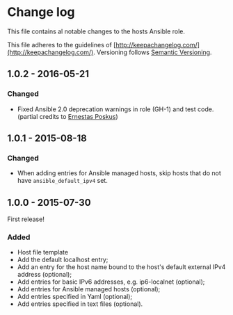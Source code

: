# Change log

This file contains al notable changes to the hosts Ansible role.

This file adheres to the guidelines of [http://keepachangelog.com/](http://keepachangelog.com/). Versioning follows [Semantic Versioning](http://semver.org/).

## 1.0.2 - 2016-05-21

### Changed

- Fixed Ansible 2.0 deprecation warnings in role (GH-1) and test code. (partial credits to [Ernestas Poskus](https://github.com/ernestas-poskus))

## 1.0.1 - 2015-08-18

### Changed

- When adding entries for Ansible managed hosts, skip hosts that do not have `ansible_default_ipv4` set.

## 1.0.0 - 2015-07-30

First release!

### Added

- Host file template
- Add the default localhost entry;
- Add an entry for the host name bound to the host's default external IPv4 address (optional);
- Add entries for basic IPv6 addresses, e.g. ip6-localnet (optional);
- Add entries for Ansible managed hosts (optional);
- Add entries specified in Yaml (optional);
- Add entries specified in text files (optional).

